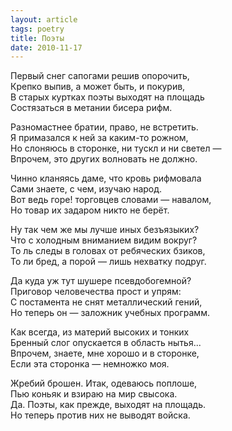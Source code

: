 ```yaml
---
layout: article
tags: poetry
title: Поэты
date: 2010-11-17
---
```


Первый снег сапогами решив опорочить,<br>
Крепко выпив, а может быть, и покурив,<br>
В старых куртках поэты выходят на площадь<br>
Состязаться в метании бисера рифм.<br>

Разномастнее братии, право, не встретить.<br>
Я примазался к ней за каким-то рожном,<br>
Но слоняюсь в сторонке, ни тускл и ни светел —<br>
Впрочем, это других волновать не должно.<br>

Чинно кланяясь даме, что кровь рифмовала<br>
Сами знаете, с чем, изучаю народ.<br>
Вот ведь горе! торговцев словами — навалом,<br>
Но товар их задаром никто не берёт.<br>

Ну так чем же мы лучше иных безъязыких?<br>
Что с холодным вниманием видим вокруг?<br>
То ль следы в головах от ребяческих бзиков,<br>
То ли бред, а порой — лишь нехватку подруг.<br>

Да куда уж тут шушере псевдобогемной?<br>
Приговор человечества прост и упрям:<br>
С постамента не снят металлический гений,<br>
Но теперь он — заложник учебных программ.<br>

Как всегда, из материй высоких и тонких<br>
Бренный слог опускается в область нытья...<br>
Впрочем, знаете, мне хорошо и в сторонке,<br>
Если эта сторонка — немножко моя.<br>

Жребий брошен. Итак, одеваюсь поплоше,<br>
Пью коньяк и взираю на мир свысока.<br>
Да. Поэты, как прежде, выходят на площадь.<br>
Но теперь против них не выводят войска.
